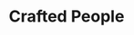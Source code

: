 ---
logo: craftedpeople.svg
title: Crafted People
link: https://craftedpeople.com
meta: A platform for tradesmen and home owners with a twist, where owners post jobs and tradesmen look for them. Style guide proved useful to freelance back-end developers.
order: 3
tasks: 
- html
- css
- backend (php)
- web performance
---